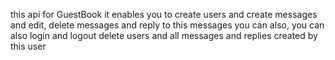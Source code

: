 this api for GuestBook it enables you to create users and create messages and edit, delete messages and reply to this messages you can also, you can also login and logout
delete users and all messages and replies created by this user
